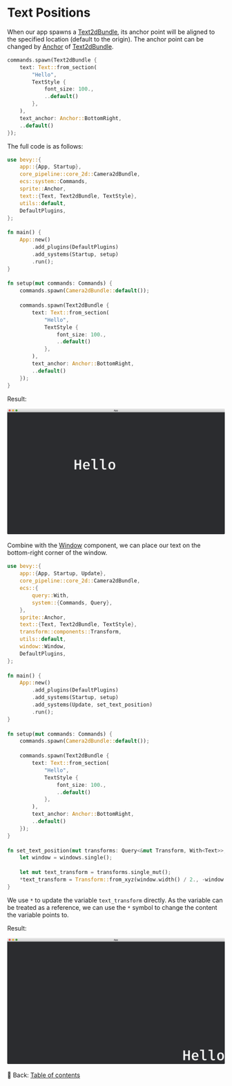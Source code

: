 # Text Positions

When our app spawns a [Text2dBundle](https://docs.rs/bevy/latest/bevy/text/struct.Text2dBundle.html), its anchor point will be aligned to the specified location (default to the origin).
The anchor point can be changed by [Anchor](https://docs.rs/bevy/latest/bevy/sprite/enum.Anchor.html) of [Text2dBundle](https://docs.rs/bevy/latest/bevy/text/struct.Text2dBundle.html).

```rust
commands.spawn(Text2dBundle {
    text: Text::from_section(
        "Hello",
        TextStyle {
            font_size: 100.,
            ..default()
        },
    ),
    text_anchor: Anchor::BottomRight,
    ..default()
});
```

The full code is as follows:

```rust
use bevy::{
    app::{App, Startup},
    core_pipeline::core_2d::Camera2dBundle,
    ecs::system::Commands,
    sprite::Anchor,
    text::{Text, Text2dBundle, TextStyle},
    utils::default,
    DefaultPlugins,
};

fn main() {
    App::new()
        .add_plugins(DefaultPlugins)
        .add_systems(Startup, setup)
        .run();
}

fn setup(mut commands: Commands) {
    commands.spawn(Camera2dBundle::default());

    commands.spawn(Text2dBundle {
        text: Text::from_section(
            "Hello",
            TextStyle {
                font_size: 100.,
                ..default()
            },
        ),
        text_anchor: Anchor::BottomRight,
        ..default()
    });
}
```

Result:

![Text Positions](./pic/text_positions_1.png)

Combine with the [Window](https://docs.rs/bevy/latest/bevy/window/struct.Window.html) component, we can place our text on the bottom-right corner of the window.

```rust
use bevy::{
    app::{App, Startup, Update},
    core_pipeline::core_2d::Camera2dBundle,
    ecs::{
        query::With,
        system::{Commands, Query},
    },
    sprite::Anchor,
    text::{Text, Text2dBundle, TextStyle},
    transform::components::Transform,
    utils::default,
    window::Window,
    DefaultPlugins,
};

fn main() {
    App::new()
        .add_plugins(DefaultPlugins)
        .add_systems(Startup, setup)
        .add_systems(Update, set_text_position)
        .run();
}

fn setup(mut commands: Commands) {
    commands.spawn(Camera2dBundle::default());

    commands.spawn(Text2dBundle {
        text: Text::from_section(
            "Hello",
            TextStyle {
                font_size: 100.,
                ..default()
            },
        ),
        text_anchor: Anchor::BottomRight,
        ..default()
    });
}

fn set_text_position(mut transforms: Query<&mut Transform, With<Text>>, windows: Query<&Window>) {
    let window = windows.single();

    let mut text_transform = transforms.single_mut();
    *text_transform = Transform::from_xyz(window.width() / 2., -window.height() / 2., 0.);
}
```

We use `*` to update the variable `text_transform` directly.
As the variable can be treated as a reference, we can use the `*` symbol to change the content the variable points to.

Result:

![Text Positions 2](./pic/text_positions_2.png)

<!-- :arrow_right:  Next:  -->

:blue_book: Back: [Table of contents](./../README.md)
